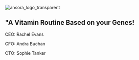 ![ansora_logo_transparent](https://github.com/andrabuchan/ansora/assets/91843821/2f4f6453-ec15-42e1-96c3-38ec902505a7)
<p align="center"><h2>"A Vitamin Routine Based on your Genes!</h2></p>

CEO: Rachel Evans

CFO: Andra Buchan

CTO: Sophie Tanker
</p>
